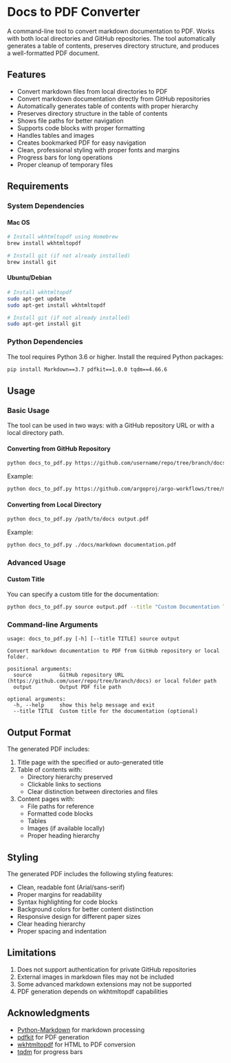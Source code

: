 # Docs to PDF Converter

A command-line tool to convert markdown documentation to PDF. Works with both local directories and GitHub repositories. The tool automatically generates a table of contents, preserves directory structure, and produces a well-formatted PDF document.

## Features

- Convert markdown files from local directories to PDF
- Convert markdown documentation directly from GitHub repositories
- Automatically generates table of contents with proper hierarchy
- Preserves directory structure in the table of contents
- Shows file paths for better navigation
- Supports code blocks with proper formatting
- Handles tables and images
- Creates bookmarked PDF for easy navigation
- Clean, professional styling with proper fonts and margins
- Progress bars for long operations
- Proper cleanup of temporary files

## Requirements

### System Dependencies

#### Mac OS
```bash
# Install wkhtmltopdf using Homebrew
brew install wkhtmltopdf

# Install git (if not already installed)
brew install git
```

#### Ubuntu/Debian
```bash
# Install wkhtmltopdf
sudo apt-get update
sudo apt-get install wkhtmltopdf

# Install git (if not already installed)
sudo apt-get install git
```

### Python Dependencies

The tool requires Python 3.6 or higher. Install the required Python packages:

```bash
pip install Markdown==3.7 pdfkit==1.0.0 tqdm==4.66.6
```

## Usage

### Basic Usage

The tool can be used in two ways: with a GitHub repository URL or with a local directory path.

#### Converting from GitHub Repository

```bash
python docs_to_pdf.py https://github.com/username/repo/tree/branch/docs output.pdf
```

Example:
```bash
python docs_to_pdf.py https://github.com/argoproj/argo-workflows/tree/main/docs argo-docs.pdf
```

#### Converting from Local Directory

```bash
python docs_to_pdf.py /path/to/docs output.pdf
```

Example:
```bash
python docs_to_pdf.py ./docs/markdown documentation.pdf
```

### Advanced Usage

#### Custom Title

You can specify a custom title for the documentation:

```bash
python docs_to_pdf.py source output.pdf --title "Custom Documentation Title"
```

### Command-line Arguments

```
usage: docs_to_pdf.py [-h] [--title TITLE] source output

Convert markdown documentation to PDF from GitHub repository or local folder.

positional arguments:
  source         GitHub repository URL (https://github.com/user/repo/tree/branch/docs) or local folder path
  output         Output PDF file path

optional arguments:
  -h, --help     show this help message and exit
  --title TITLE  Custom title for the documentation (optional)
```

## Output Format

The generated PDF includes:

1. Title page with the specified or auto-generated title
2. Table of contents with:
   - Directory hierarchy preserved
   - Clickable links to sections
   - Clear distinction between directories and files
3. Content pages with:
   - File paths for reference
   - Formatted code blocks
   - Tables
   - Images (if available locally)
   - Proper heading hierarchy

## Styling

The generated PDF includes the following styling features:

- Clean, readable font (Arial/sans-serif)
- Proper margins for readability
- Syntax highlighting for code blocks
- Background colors for better content distinction
- Responsive design for different paper sizes
- Clear heading hierarchy
- Proper spacing and indentation

## Limitations

1. Does not support authentication for private GitHub repositories
2. External images in markdown files may not be included
3. Some advanced markdown extensions may not be supported
4. PDF generation depends on wkhtmltopdf capabilities


## Acknowledgments

- [Python-Markdown](https://python-markdown.github.io/) for markdown processing
- [pdfkit](https://github.com/JazzCore/python-pdfkit) for PDF generation
- [wkhtmltopdf](https://wkhtmltopdf.org/) for HTML to PDF conversion
- [tqdm](https://github.com/tqdm/tqdm) for progress bars
